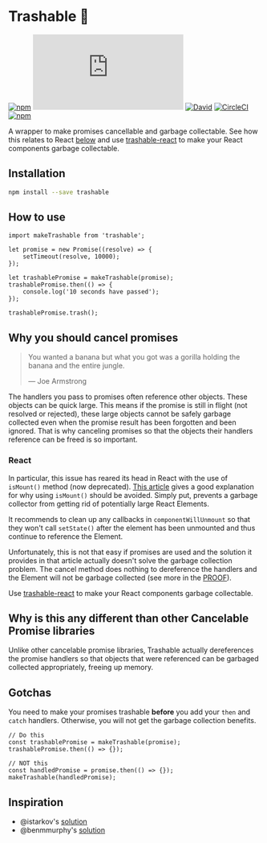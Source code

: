 # Trashable :put_litter_in_its_place:

[![npm](https://img.shields.io/npm/v/trashable.svg?style=flat-square)](https://www.npmjs.com/package/trashable)
[![NPM file size](http://img.badgesize.io/https://npmcdn.com/trashable/lib/index.js?style=flat-square)](https://www.npmjs.com/package/trashable)
[![David](https://david-dm.org/hjylewis/trashable.svg?style=flat-square)](https://www.npmjs.com/package/trashable)
[![CircleCI](https://img.shields.io/circleci/project/github/hjylewis/trashable/master.svg?style=flat-square)](https://circleci.com/gh/hjylewis/trashable)
[![npm](https://img.shields.io/npm/l/trashable.svg?style=flat-square)](https://github.com/hjylewis/trashable/blob/master/LICENSE)

A wrapper to make promises cancellable and garbage collectable. See how this
relates to React [below](#react) and use [trashable-react][trashable-react] to
make your React components garbage collectable.

## Installation

```bash
npm install --save trashable
```

## How to use

```es6
import makeTrashable from 'trashable';

let promise = new Promise((resolve) => {
    setTimeout(resolve, 10000);
});

let trashablePromise = makeTrashable(promise);
trashablePromise.then(() => {
    console.log('10 seconds have passed');
});

trashablePromise.trash();
```

## Why you should cancel promises

> You wanted a banana but what you got was a gorilla holding the banana and the
> entire jungle.
>
> — Joe Armstrong

The handlers you pass to promises often reference other objects. These objects
can be quick large. This means if the promise is still in flight (not resolved
or rejected), these large objects cannot be safely garbage collected even when
the promise result has been forgotten and been ignored. That is why canceling
promises so that the objects their handlers reference can be freed is so
important.

### React

In particular, this issue has reared its head in React with the use of
`isMount()` method (now deprecated). [This article][react-ismounted-antipattern]
gives a good explanation for why using `isMount()` should be avoided. Simply
put, prevents a garbage collector from getting rid of potentially large React
Elements.

It recommends to clean up any callbacks in `componentWillUnmount` so that they
won't call `setState()` after the element has been unmounted and thus continue
to reference the Element.

Unfortunately, this is not that easy if promises are used and the solution it
provides in that article actually doesn't solve the garbage collection problem.
The cancel method does nothing to dereference the handlers and the Element will
not be garbage collected (see more in the [PROOF](PROOF.md)).

Use [trashable-react][trashable-react] to make your React components garbage
collectable.

## Why is this any different than other Cancelable Promise libraries

Unlike other cancelable promise libraries, Trashable actually dereferences the
promise handlers so that objects that were referenced can be garbaged collected
appropriately, freeing up memory.

## Gotchas

You need to make your promises trashable **before** you add your `then` and
`catch` handlers. Otherwise, you will not get the garbage collection benefits.

```es6
// Do this
const trashablePromise = makeTrashable(promise);
trashablePromise.then(() => {});

// NOT this
const handledPromise = promise.then(() => {});
makeTrashable(handledPromise);
```

## Inspiration

* @istarkov's [solution](https://github.com/facebook/react/issues/5465#issuecomment-157888325)
* @benmmurphy's [solution](https://github.com/facebook/react/issues/5465#issuecomment-287161992)

[react-ismounted-antipattern]: https://reactjs.org/blog/2015/12/16/ismounted-antipattern.html
[trashable-react]: https://github.com/hjylewis/trashable-react
